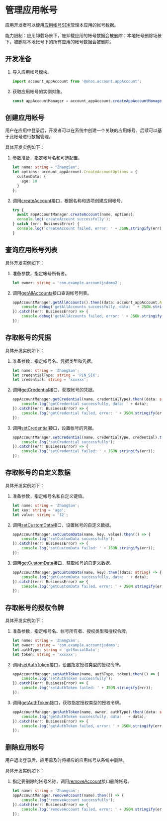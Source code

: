 # 管理应用帐号

应用开发者可以使用[应用帐号SDK](../reference/apis-basic-services-kit/js-apis-appAccount.md)管理本应用的帐号数据。

能力限制：应用卸载场景下，被卸载应用的帐号数据会被删除；本地帐号删除场景下，被删除本地帐号下的所有应用的帐号数据会被删除。

## 开发准备

1. 导入应用帐号模块。

   ```ts
   import account_appAccount from '@ohos.account.appAccount';
   ```

2. 获取应用帐号的实例对象。

   ```ts
   const appAccountManager = account_appAccount.createAppAccountManager();
   ```

## 创建应用帐号

用户在应用中登录后，开发者可以在系统中创建一个关联的应用帐号，后续可以基于此帐号进行数据管理。

具体开发实例如下：

1. 参数准备，指定帐号名和可选配置。

   ```ts
   let name: string = "ZhangSan";
   let options: account_appAccount.CreateAccountOptions = {
     customData: {
       age: 10
     }
   };
   ```

2. 调用[createAccount](../reference/apis-basic-services-kit/js-apis-appAccount.md#createaccount9)接口，根据名称和选项创建应用帐号。

   ```ts
   try {
     await appAccountManager.createAccount(name, options);
     console.log('createAccount successfully');
   } catch (err: BusinessError) {
     console.log('createAccount failed, error: ' + JSON.stringify(err));
   }
   ```

## 查询应用帐号列表

具体开发实例如下：

1. 准备参数，指定帐号所有者。

   ```ts
   let owner: string = 'com.example.accountjsdemo2';
   ```

2. 调用[getAllAccounts](../reference/apis-basic-services-kit/js-apis-appAccount.md#getallaccounts9)接口查询帐号列表。

   ```ts
   appAccountManager.getAllAccounts().then((data: account_appAccount.AppAccountInfo[]) => {
       console.debug('getAllAccounts successfully, data: ' + JSON.stringify(data));
   }).catch((err: BusinessError) => {
       console.debug('getAllAccounts failed, error: ' + JSON.stringify(err));
   });
   ```

## 存取帐号的凭据

具体开发实例如下：

1. 准备参数，指定帐号名、凭据类型和凭据。

   ```ts
   let name: string = 'ZhangSan';
   let credentialType: string = 'PIN_SIX';
   let credential: string = 'xxxxxx';
   ```

2. 调用[getCredential](../reference/apis-basic-services-kit/js-apis-appAccount.md#getcredential9)接口，获取帐号的凭据。

   ```ts
   appAccountManager.getCredential(name, credentialType).then((data: string) => {
       console.log('getCredential successfully, data: ' + data);
   }).catch((err: BusinessError) => {
       console.log('getCredential failed, error: ' + JSON.stringify(err));
   });
   ```

3. 调用[setCredential](../reference/apis-basic-services-kit/js-apis-appAccount.md#setcredential9)接口，设置帐号的凭据。

   ```ts
   appAccountManager.setCredential(name, credentialType, credential).then(() => {
       console.log('setCredential successfully');
   }).catch((err: BusinessError) => {
       console.log('setCredential failed: ' + JSON.stringify(err));
   });
   ```

## 存取帐号的自定义数据

具体开发实例如下：

1. 准备参数，指定帐号名和自定义键值。

   ```ts
   let name: string = 'ZhangSan';
   let key: string = 'age';
   let value: string = '12';
   ```

2. 调用[setCustomData](../reference/apis-basic-services-kit/js-apis-appAccount.md#setcustomdata9)接口，设置帐号的自定义数据。

   ```ts
   appAccountManager.setCustomData(name, key, value).then(() => {
       console.log('setCustomData successfully');
   }).catch((err: BusinessError) => {
       console.log('setCustomData failed: ' + JSON.stringify(err));
   });
   ```

3. 调用[getCustomData](../reference/apis-basic-services-kit/js-apis-appAccount.md#getcustomdata9)接口，获取帐号的自定义数据。

   ```ts
   appAccountManager.getCustomData(name, key).then((data: string) => {
       console.log('getCustomData successfully, data: ' + data);
   }).catch((err: BusinessError) => {
       console.log('getCustomData failed, error: ' + JSON.stringify(err));
   });
   ```

## 存取帐号的授权令牌

具体开发实例如下：

1. 准备参数，指定帐号名、帐号所有者、授权类型和授权令牌。

   ```ts
   let name: string = 'ZhangSan';
   let owner: string = 'com.example.accountjsdemo';
   let authType: string = 'getSocialData';
   let token: string = 'xxxxxx';
   ```

2. 调用[setAuthToken](../reference/apis-basic-services-kit/js-apis-appAccount.md#setauthtoken9)接口，设置指定授权类型的授权令牌。

   ```ts
   appAccountManager.setAuthToken(name, authType, token).then(() => {
       console.log('setAuthToken successfully');
   }).catch((err: BusinessError) => {
       console.log('setAuthToken failed: ' + JSON.stringify(err));
   });
   ```

3. 调用[getAuthToken](../reference/apis-basic-services-kit/js-apis-appAccount.md#getauthtoken9)接口，获取指定授权类型的授权令牌。

   ```ts
   appAccountManager.getAuthToken(name, owner, authType).then((data: string) => {
       console.log('getAuthToken successfully, data: ' + data);
   }).catch((err: BusinessError) => {
       console.log('getAuthToken failed, error: ' + JSON.stringify(err));
   });
   ```

## 删除应用帐号

用户退出登录后，应用需及时将相应的应用帐号从系统中删除。

具体开发实例如下：

1. 指定要删除的帐号名称，调用[removeAccount](../reference/apis-basic-services-kit/js-apis-appAccount.md#removeaccount9)接口删除帐号。

   ```ts
   let name: string = 'Zhangsan';
   appAccountManager.removeAccount(name).then(() => {
       console.log('removeAccount successfully');
   }).catch((err: BusinessError) => {
       console.log('removeAccount failed, error: ' + JSON.stringify(err));
   });
   ```
